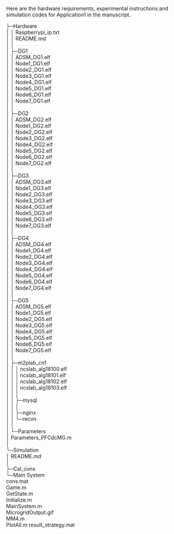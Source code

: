 Here are the hardware requirements, experimental instructions and simulation codes for Application1 in the manuscript.

├─Hardware  
│  │  Raspberrypi_ip.txt  
│  │  README.md  
│  │    
│  ├─DG1  
│  │      ADSM_DG1.elf  
│  │      Node1_DG1.elf  
│  │      Node2_DG1.elf  
│  │      Node3_DG1.elf  
│  │      Node4_DG1.elf  
│  │      Node5_DG1.elf  
│  │      Node6_DG1.elf   
│  │      Node7_DG1.elf  
│  │        
│  ├─DG2  
│  │      ADSM_DG2.elf  
│  │      Node1_DG2.elf  
│  │      Node2_DG2.elf  
│  │      Node3_DG2.elf  
│  │      Node4_DG2.elf  
│  │      Node5_DG2.elf  
│  │      Node6_DG2.elf  
│  │      Node7_DG2.elf  
│  │        
│  ├─DG3  
│  │      ADSM_DG3.elf  
│  │      Node1_DG3.elf  
│  │      Node2_DG3.elf  
│  │      Node3_DG3.elf  
│  │      Node4_DG3.elf  
│  │      Node5_DG3.elf  
│  │      Node6_DG3.elf  
│  │      Node7_DG3.elf  
│  │        
│  ├─DG4  
│  │      ADSM_DG4.elf  
│  │      Node1_DG4.elf  
│  │      Node2_DG4.elf  
│  │      Node3_DG4.elf  
│  │      Node4_DG4.elf  
│  │      Node5_DG4.elf  
│  │      Node6_DG4.elf  
│  │      Node7_DG4.elf  
│  │        
│  ├─DG5  
│  │      ADSM_DG5.elf  
│  │      Node1_DG5.elf  
│  │      Node2_DG5.elf  
│  │      Node3_DG5.elf  
│  │      Node4_DG5.elf  
│  │      Node5_DG5.elf  
│  │      Node6_DG5.elf  
│  │      Node7_DG5.elf  
│  │        
│  ├─m2plab_cnf  
│  │  │  ncslab_alg18100.elf  
│  │  │  ncslab_alg18101.elf  
│  │  │  ncslab_alg18102.elf  
│  │  │  ncslab_alg18103.elf  
│  │  │    
│  │  ├─mysql  
│  │  │     
│  │  ├─nginx  
│  │  └─recvn  
│  │            
│  └─Parameters  
│          Parameters_PFCdcMG.m  
│            
└─Simulation  
    │  README.md  
    │    
    ├─Cal_cons  
    └─Main System  
            cons.mat  
            Game.m  
            GetState.m  
            Initialize.m  
            MainSystem.m  
            MicrogridOutput.gif  
            MM4.m  
            PlotAll.m
            result_strategy.mat

